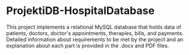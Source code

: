 # ProjektiDB-HospitalDatabase

This project implements a relational MySQL database that holds data of patients, doctors, doctor's appointments, therapies, bills, and payments. Detailed information about requirements to be met by the project and an explanation about each part is provided in the .docx and PDF files.
